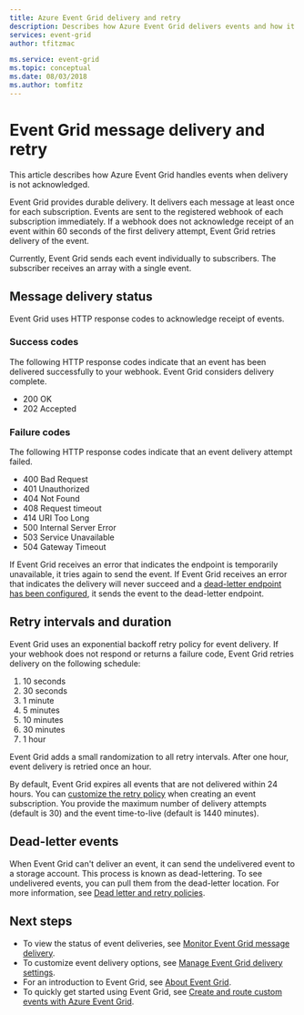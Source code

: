 ```yaml
---
title: Azure Event Grid delivery and retry
description: Describes how Azure Event Grid delivers events and how it handles undelivered messages.
services: event-grid
author: tfitzmac

ms.service: event-grid
ms.topic: conceptual
ms.date: 08/03/2018
ms.author: tomfitz
---
```


# Event Grid message delivery and retry 

This article describes how Azure Event Grid handles events when delivery is not acknowledged.

Event Grid provides durable delivery. It delivers each message at least once for each subscription. Events are sent to the registered webhook of each subscription immediately. If a webhook does not acknowledge receipt of an event within 60 seconds of the first delivery attempt, Event Grid retries delivery of the event. 

Currently, Event Grid sends each event individually to subscribers. The subscriber receives an array with a single event.

## Message delivery status

Event Grid uses HTTP response codes to acknowledge receipt of events. 

### Success codes

The following HTTP response codes indicate that an event has been delivered successfully to your webhook. Event Grid considers delivery complete.

- 200 OK
- 202 Accepted

### Failure codes

The following HTTP response codes indicate that an event delivery attempt failed. 

- 400 Bad Request
- 401 Unauthorized
- 404 Not Found
- 408 Request timeout
- 414 URI Too Long
- 500 Internal Server Error
- 503 Service Unavailable
- 504 Gateway Timeout

If Event Grid receives an error that indicates the endpoint is temporarily unavailable, it tries again to send the event. If Event Grid receives an error that indicates the delivery will never succeed and a [dead-letter endpoint has been configured](manage-event-delivery.md), it sends the event to the dead-letter endpoint. 

## Retry intervals and duration

Event Grid uses an exponential backoff retry policy for event delivery. If your webhook does not respond or returns a failure code, Event Grid retries delivery on the following schedule:

1. 10 seconds
2. 30 seconds
3. 1 minute
4. 5 minutes
5. 10 minutes
6. 30 minutes
7. 1 hour

Event Grid adds a small randomization to all retry intervals. After one hour, event delivery is retried once an hour.

By default, Event Grid expires all events that are not delivered within 24 hours. You can [customize the retry policy](manage-event-delivery.md) when creating an event subscription. You provide the maximum number of delivery attempts (default is 30) and the event time-to-live (default is 1440 minutes).

## Dead-letter events

When Event Grid can't deliver an event, it can send the undelivered event to a storage account. This process is known as dead-lettering. To see undelivered events, you can pull them from the dead-letter location. For more information, see [Dead letter and retry policies](manage-event-delivery.md).

## Next steps

* To view the status of event deliveries, see [Monitor Event Grid message delivery](monitor-event-delivery.md).
* To customize event delivery options, see [Manage Event Grid delivery settings](manage-event-delivery.md).
* For an introduction to Event Grid, see [About Event Grid](overview.md).
* To quickly get started using Event Grid, see [Create and route custom events with Azure Event Grid](custom-event-quickstart.md).